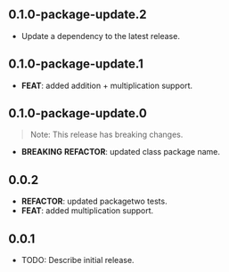 ## 0.1.0-package-update.2

 - Update a dependency to the latest release.

## 0.1.0-package-update.1

 - **FEAT**: added addition + multiplication support.

## 0.1.0-package-update.0

> Note: This release has breaking changes.

 - **BREAKING** **REFACTOR**: updated class package name.

## 0.0.2

 - **REFACTOR**: updated packagetwo tests.
 - **FEAT**: added multiplication support.

## 0.0.1

* TODO: Describe initial release.
